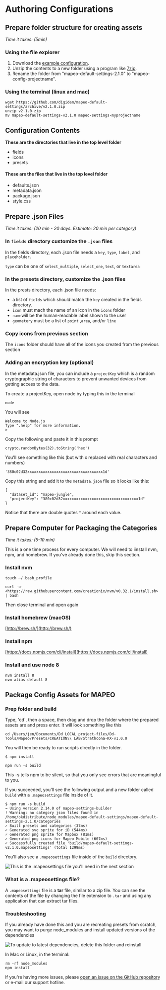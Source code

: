 # Authoring Configurations

## Prepare folder structure for creating assets

_Time it takes: \(5min\)_

### Using the file explorer

1. Download the [example configuration](https://github.com/digidem/mapeo-default-settings/).
2. Unzip the contents to a new folder using a program like [7zip](https://www.7-zip.org/).
3. Rename the folder from "mapeo-default-settings-2.1.0" to "mapeo-config-projectname".

### Using the terminal \(linux and mac\)

```text
wget https://github.com/digidem/mapeo-default-settings/archive/v2.1.0.zip
unzip v2.1.0.zip
mv mapeo-default-settings-v2.1.0 mapeo-settings-myprojectname
```

## Configuration Contents

**These are the directories that live in the top level folder**

* fields
* icons
* presets

#### These are the files that live in the top level folder

* defaults.json
* metadata.json
* package.json
* style.css

## Prepare .json Files

_Time it takes: \(20 min - 20 days. Estimate: 20 min per category\)_

### In `fields` directory customize the `.json` files

In the fields directory, each .json file needs a `key`, `type`, `label`, and `placeholder.`

`type` can be one of `select_multiple`, `select_one`, `text`, or `textarea`

### In the presets directory, customize the .json files

In the prests directory, each .json file needs:

* a list of `fields` which should match the `key` created in the fields directory.
* `icon` must mach the name of an icon in the `icons` folder
* `name`will be the human-readable label shown to the user
* `geometery` must be a list of `point` ,`area`, and/or `line`

### Copy icons from previous section

The `icons` folder should have all of the icons you created from the previous section

### Adding an encryption key \(optional\)

In the metadata.json file, you can include a `projectKey` which is a random cryptographic string of characters to prevent unwanted devices from getting access to the data.

To create a projectKey, open node by typing this in the terminal

```text
node
```

You will see

```text
Welcome to Node.js
Type ".help" for more information.
>
```

Copy the following and paste it in this prompt

```text
crypto.randomBytes(32).toString('hex')
```

You'll see something like this \(but with x replaced with real characters and numbers\)

```text
'380c02d32xxxxxxxxxxxxxxxxxxxxxxxxxxxxxxxxxx1d'
```

Copy this string and add it to the `metadata.json` file so it looks like this:

```text
{
  "dataset_id": "mapeo-jungle",
  "projectKey": "380c02d32xxxxxxxxxxxxxxxxxxxxxxxxxxxxxxxxxx1d"
}
```

Notice that there are double quotes `"` around each value.

## Prepare Computer for Packaging the Categories

_Time it takes: \(5-10 min\)_

This is a one time process for every computer. We will need to iinstall nvm, npm, and homebrew. If you've already done this, skip this section.

### Install nvm

```text
touch ~/.bash_profile

curl -o- <https://raw.githubusercontent.com/creationix/nvm/v0.32.1/install.sh> | bash
```

Then close terminal and open again

### Install homebrew \(macOS\)

[http://brew.sh/](http://brew.sh/)

### Install npm

[https://docs.npmjs.com/cli/install](https://docs.npmjs.com/cli/install)

### Install and use node 8

```text
nvm install 8
nvm alias default 8
```

## Package Config Assets for MAPEO

### Prep folder and build

Type, 'cd\`, then a space, then drag and drop the folder where the prepared assets are and press enter. It will look something like this

```text
cd /Users/jen/Documents/Dd_LOCAL_project-files/Dd-Tools/Mapeo/Presets/CREATION\\ LAB/Strathcona-KX-v1.0.0
```

You will then be ready to run scripts directly in the folder.

```text
$ npm install
```

```text
npm run -s build
```

This -s tells npm to be silent, so that you only see errors that are meaningful to you.

If you succeeded, you'll see the following output and a new folder called `build` with a `.mapeosettings` file inside of it.

```text
$ npm run -s build
→ Using version 2.14.0 of mapeo-settings-builder
! Warning: no category json files found in /home/okdistribute/node_modules/mapeo-default-settings/mapeo-default-settings-2.1.0/categories
✓ Built presets and categories (37ms)
✓ Generated svg sprite for iD (544ms)
✓ Generated png sprite for Mapbox (81ms)
✓ Generated png icons for Mapeo Mobile (607ms)
✓ Successfully created file 'build/mapeo-default-settings-v2.1.0.mapeosettings' (total 1299ms)
```

You'll also see a `.mapeosettings` file inside of the `build` directory.

![This is the .mapeosettings file you&apos;ll need in the next section](https://github.com/gmaclennan/mapeo-docs/tree/f04e4854fead8b7af1fab1bcc114238299702c48/docs/en/customization/.gitbook/assets/screenshot-from-2020-03-18-17-12-16.png)

### What is a .mapeosettings file?

A `.mapeosettings` file is a **tar** file, similar to a zip file. You can see the contents of the file by changing the file extension to `.tar` and using any application that can extract tar files.

### Troubleshooting

If you already have done this and you are recreating presets from scratch, you may want to purge node\_modules and install updated versions of the dependencies

![To update to latest dependencies, delete this folder and reinstall](https://github.com/gmaclennan/mapeo-docs/tree/f04e4854fead8b7af1fab1bcc114238299702c48/docs/en/customization/.gitbook/assets/screen_shot_2019-05-07_at_11.01.07_am.png)

In Mac or Linux, in the terminal:

```text
rm -rf node_modules
npm install
```

If you're having more issues, please [open an issue on the GitHub repository](https://github.com/digidem/mapeo-default-settings/issues/new) or e-mail our support hotline.

